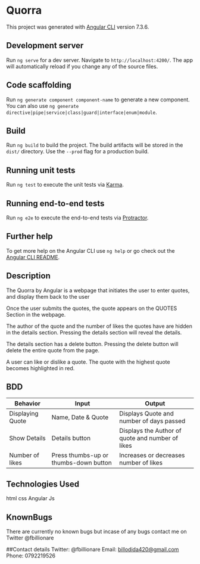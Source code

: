 # Quorra

This project was generated with [Angular CLI](https://github.com/angular/angular-cli) version 7.3.6.

## Development server

Run `ng serve` for a dev server. Navigate to `http://localhost:4200/`. The app will automatically reload if you change any of the source files.

## Code scaffolding

Run `ng generate component component-name` to generate a new component. You can also use `ng generate directive|pipe|service|class|guard|interface|enum|module`.

## Build

Run `ng build` to build the project. The build artifacts will be stored in the `dist/` directory. Use the `--prod` flag for a production build.

## Running unit tests

Run `ng test` to execute the unit tests via [Karma](https://karma-runner.github.io).

## Running end-to-end tests

Run `ng e2e` to execute the end-to-end tests via [Protractor](http://www.protractortest.org/).

## Further help

To get more help on the Angular CLI use `ng help` or go check out the [Angular CLI README](https://github.com/angular/angular-cli/blob/master/README.md).


## Description
The Quorra by Angular is a webpage that initiates the user to enter quotes, and display them back to the user

Once the user submits the quotes, the quote appears on the QUOTES Section in the webpage.

The author of the quote and the number of likes the quotes have are hidden in the details section. Pressing the details section will reveal the details.

The details section has a delete button. Pressing the delete button will delete the entire quote from the page.

A user can like or dislike a quote. The quote with the highest quote becomes highlighted in red.

## BDD
| Behavior         | Input                                 | Output                                           |
|------------------|---------------------------------------|--------------------------------------------------|
| Displaying Quote | Name, Date & Quote                    | Displays Quote and number of days passed         |
| Show Details     | Details button                        | Displays the Author of quote and number of likes |
| Number of likes  | Press thumbs-up or thumbs-down button | Increases or decreases number of likes           |


## Technologies Used
html
css
Angular Js

## KnownBugs
There are currently no known bugs but incase of any bugs contact me on Twitter @fbillionare



##Contact details
Twitter: @fbillionare
Email: billodida420@gmail.com
Phone: 0792219526
